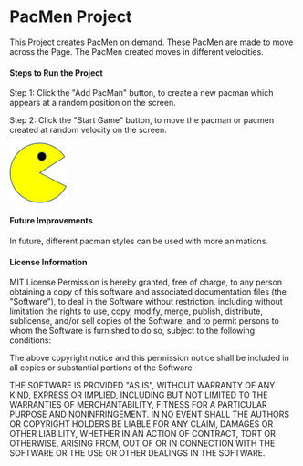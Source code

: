 # PacMen Project

This Project creates PacMen on demand. These PacMen are made to move across the Page. The PacMen created moves in different velocities.

#### Steps to Run the Project

Step 1: Click the "Add PacMan" button, to create a new pacman  which appears at a random position on the screen. 

Step 2: Click the "Start Game" button, to move the pacman or pacmen created at random velocity on the screen.

<img src = "Images/PacMan1.png" width = 100/>

#### Future Improvements

In future, different pacman styles can be used with more animations.


#### License Information

MIT License
Permission is hereby granted, free of charge, to any person obtaining a copy
of this software and associated documentation files (the "Software"), to deal
in the Software without restriction, including without limitation the rights
to use, copy, modify, merge, publish, distribute, sublicense, and/or sell
copies of the Software, and to permit persons to whom the Software is
furnished to do so, subject to the following conditions:

The above copyright notice and this permission notice shall be included in all
copies or substantial portions of the Software.

THE SOFTWARE IS PROVIDED "AS IS", WITHOUT WARRANTY OF ANY KIND, EXPRESS OR
IMPLIED, INCLUDING BUT NOT LIMITED TO THE WARRANTIES OF MERCHANTABILITY,
FITNESS FOR A PARTICULAR PURPOSE AND NONINFRINGEMENT. IN NO EVENT SHALL THE
AUTHORS OR COPYRIGHT HOLDERS BE LIABLE FOR ANY CLAIM, DAMAGES OR OTHER
LIABILITY, WHETHER IN AN ACTION OF CONTRACT, TORT OR OTHERWISE, ARISING FROM,
OUT OF OR IN CONNECTION WITH THE SOFTWARE OR THE USE OR OTHER DEALINGS IN THE
SOFTWARE.

